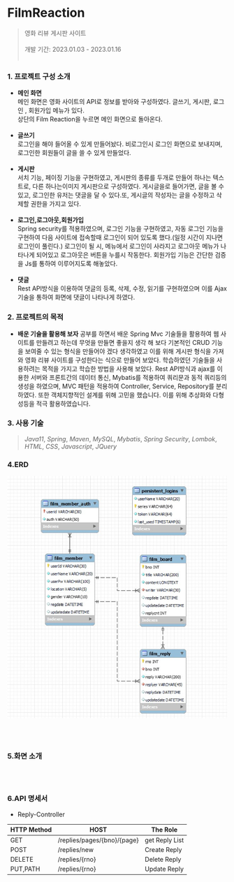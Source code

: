 # FilmReaction
> 영화 리뷰 게시판 사이트</br></br>
개발 기간: 2023.01.03 - 2023.01.16
<br/><br/>


### 1. 프로젝트 구성 소개
* <b>메인 화면</b> </br>
 메인 화면은 영화 사이트의 API로 정보를 받아와 구성하였다. 글쓰기, 게시판, 로그인 , 회원가입 메뉴가 있다.</br>
상단의 Film Reaction을 누르면 메인 화면으로 돌아온다.
</br></br>
* <b>글쓰기</b> </br>
 로그인을 해야 들어올 수 있게 만들어놨다. 비로그인시 로그인 화면으로 보내지며, 로그인한 회원들이 글을 쓸 수 있게 만들었다.
</br></br>
* <b>게시판</b> </br>
 서치 기능, 페이징 기능을 구현하였고, 게시판의 종류를 두개로 만들어 하나는 텍스트로, 다른 하나는이미지 게시판으로 구성하였다. 게시글을로 들어가면, 글을 볼 수있고, 로그인한 유저는 댓글을 달 수 있다.또, 게시글의 작성자는 글을 수정하고 삭제할 권한을 가지고 있다.
</br></br>
* <b>로그인,로그아웃,회원가입</b> </br>
 Spring security를 적용하였으며, 로그인 기능을 구현하였고, 자동 로그인 기능을 구현하여 다음 사이트에 접속할때
로그인이 되어 있도록 했다.(일정 시간이 지나면 로그인이 풀린다.) 로그인이 될 시, 메뉴에서 로그인이 사라지고 로그아웃
메뉴가 나타나게 되어있고 로그아웃은 버튼을 누를시 작동한다.
회원가입 기능은 간단한 검증을 Js를 통하여 이루어지도록 해놓았다.
</br></br>
* <b>댓글</b><br>
 Rest API방식을 이용하여 댓글의 등록, 삭제, 수정, 읽기를 구현하였으며 이를 Ajax 기술을 통하여 화면에 댓글이 나타나게 하였다.

### 2. 프로젝트의 목적

* <b>배운 기술을 활용해 보자</b>
공부를 하면서 배운 Spring Mvc 기술들을 활용하여 웹 사이트를 만들려고 하는데 무엇을 만들면 좋을지 생각 해 보다 기본적인 CRUD 기능을 보여줄 수 있는 형식을 만들어야 겠다 생각하였고 이를 위해 게시판 형식을 가져와 영화 리뷰 사이트를 구성한다는 식으로 만들어 보았다. 학습하였던 기술들을 사용하려는 목적을 가지고 학습한 방법을 사용해 보았다. Rest API방식과 ajax를 이용한 서버와 프론트간의 데이터 통신, Mybatis를 적용하여 쿼리문과 동적 쿼리등의 생성을 하였으며, MVC 패턴을 적용하여 Controller, Service, Repository를 분리하였다. 또한 객체지향적인 설계를 위해 고민을 했습니다. 이를 위해 추상화와 다형성등을 적극 활용하였습니다.
 
### 3. 사용 기술
>_Java11_,  _Spring_,  _Maven_,  _MySQL_,  _Mybatis_,  _Spring Security_,  _Lombok_, _HTML_, _CSS_, _Javascript_, _JQuery_ 


### 4.ERD
![poster](./erd.jpg)<br/>

<br/><br/>

### 5.화면 소개

<br/><br/>

### 6.API 명세서

* Reply-Controller

| HTTP Method | HOST | The Role |
|--- |--- |--- |
| GET | /replies/pages/{bno}/{page} | get Reply List |
| POST | /replies/new | Create Reply |
| DELETE | /replies/{rno} | Delete Reply |
| PUT,PATH | /replies/{rno} | Update Reply |

